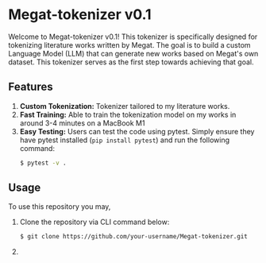 # Megat-tokenizer v0.1

Welcome to Megat-tokenizer v0.1! This tokenizer is specifically designed for tokenizing literature works written by Megat. The goal is to build a custom Language Model (LLM) that can generate new works based on Megat's own dataset. This tokenizer serves as the first step towards achieving that goal.

## Features

1. **Custom Tokenization:** Tokenizer tailored to my literature works.
2. **Fast Training:** Able to train the tokenization model on my works in around 3-4 minutes on a MacBook M1
3. **Easy Testing:** Users can test the code using pytest. Simply ensure they have pytest installed (`pip install pytest`) and run the following command:
   ```sh
   $ pytest -v .

## Usage

To use this repository you may,
1. Clone the repository via CLI command below:
   ```sh
   $ git clone https://github.com/your-username/Megat-tokenizer.git

2. 

